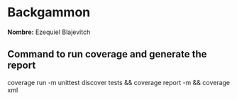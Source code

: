 # Backgammon

**Nombre:** Ezequiel Blajevitch

## Command to run coverage and generate the report

coverage run -m unittest discover tests && coverage report -m && coverage xml

